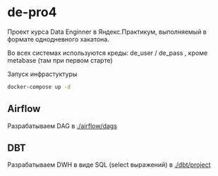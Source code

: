 # de-pro4
Проект курса Data Enginner в Яндекс.Практикум, выполняемый в формате однодневного хакатона.

Во всех системах используются креды: de_user / de_pass , кроме metabase (там при первом старте)

Запуск инфрастуктуры
``` bash
docker-compose up -d
```

## Airflow
Разрабатываем DAG в [./airflow/dags](./airflow/dags)

## DBT
Разрабатываем DWH в виде SQL (select выражений) в [./dbt/project](./dbt/project)